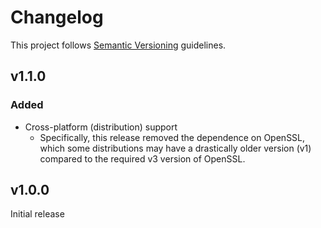 # Changelog

This project follows [Semantic Versioning](http://semver.org) guidelines.

## v1.1.0

### Added

- Cross-platform (distribution) support
    - Specifically, this release removed the dependence on OpenSSL, which some distributions may have a drastically older version (v1) compared to the required v3 version of OpenSSL.

## v1.0.0

Initial release